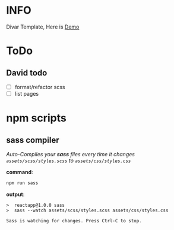 # INFO

Divar Template,
Here is [Demo](https://github.com/davidsh00/divar-template/deployments/github-pages)

# ToDo
## David todo
- [ ] format/refactor scss
- [ ] list pages

# npm scripts

## sass compiler

_Auto-Compiles your **sass** files every time it changes_ _`assets/scss/styles.scss` to `assets/css/styles.css`_

**command**:

```bash
npm run sass
```

**output**:

```console
>  reactapp@1.0.0 sass
>  sass --watch assets/scss/styles.scss assets/css/styles.css

Sass is watching for changes. Press Ctrl-C to stop.
```
